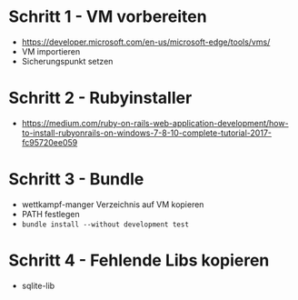 # Schritt 1 - VM vorbereiten

* https://developer.microsoft.com/en-us/microsoft-edge/tools/vms/
* VM importieren
* Sicherungspunkt setzen

# Schritt 2 - Rubyinstaller

* https://medium.com/ruby-on-rails-web-application-development/how-to-install-rubyonrails-on-windows-7-8-10-complete-tutorial-2017-fc95720ee059

# Schritt 3 - Bundle

* wettkampf-manger Verzeichnis auf VM kopieren
* PATH festlegen
* `bundle install --without development test`

# Schritt 4 - Fehlende Libs kopieren
* sqlite-lib